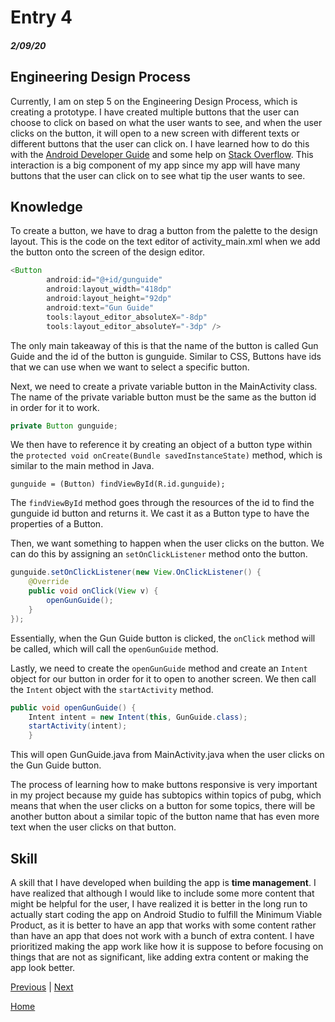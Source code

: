 # Entry 4
##### 2/09/20

## Engineering Design Process
Currently, I am on step 5 on the Engineering Design Process, which is creating a prototype. I have created multiple buttons that the user can choose to click on based on what the user wants to see, and when the user clicks on the button, it will open to a new screen with different texts or different buttons that the user can click on. I have learned how to do this with the [Android Developer Guide](https://developer.android.com/guide/topics/ui/controls/button) and some help on [Stack Overflow](https://stackoverflow.com/questions/24610527/how-do-i-get-a-button-to-open-another-activity). This interaction is a big component of my app since my app will have many buttons that the user can click on to see what tip the user wants to see.

## Knowledge
To create a button, we have to drag a button from the palette to the design layout. This is the code on the text editor of activity_main.xml when we add the button onto the screen of the design editor.

```java
<Button
        android:id="@+id/gunguide"
        android:layout_width="418dp"
        android:layout_height="92dp"
        android:text="Gun Guide"
        tools:layout_editor_absoluteX="-8dp"
        tools:layout_editor_absoluteY="-3dp" />
```

The only main takeaway of this is that the name of the button is called Gun Guide and the id of the button is gunguide. Similar to CSS, Buttons have ids that we can use when we want to select a specific button.

Next, we need to create a private variable button in the MainActivity class. The name of the private variable button must be the same as the button id in order for it to work.

```java
private Button gunguide;
```

We then have to reference it by creating an object of a button type within the ```protected void onCreate(Bundle savedInstanceState)``` method, which is similar to the main method in Java.

```gunguide = (Button) findViewById(R.id.gunguide);```

The ```findViewById``` method goes through the resources of the id to find the gunguide id button and returns it. We cast it as a Button type to have the properties of a Button.

Then, we want something to happen when the user clicks on the button. We can do this by assigning an ```setOnClickListener``` method onto the button.

```java
gunguide.setOnClickListener(new View.OnClickListener() {
    @Override
    public void onClick(View v) {
        openGunGuide();
    }
});
```

Essentially, when the Gun Guide button is clicked, the ```onClick``` method will be called, which will call the ```openGunGuide``` method.

Lastly, we need to create the ```openGunGuide``` method and create an ```Intent``` object for our button in order for it to open to another screen. We then call the ```Intent``` object with the ```startActivity``` method.

```java
public void openGunGuide() {
    Intent intent = new Intent(this, GunGuide.class);
    startActivity(intent);
    }
```

This will open GunGuide.java from MainActivity.java when the user clicks on the Gun Guide button.

The process of learning how to make buttons responsive is very important in my project because my guide has subtopics within topics of pubg, which means that when the user clicks on a button for some topics, there will be another button about a similar topic of the button name that has even more text when the user clicks on that button.

## Skill

A skill that I have developed when building the app is **time management**. I have realized that although I would like to include some more content that might be helpful for the user, I have realized it is better in the long run to actually start coding the app on Android Studio to fulfill the Minimum Viable Product, as it is better to have an app that works with some content rather than have an app that does not work with a bunch of extra content. I have prioritized making the app work like how it is suppose to before focusing on things that are not as significant, like adding extra content or making the app look better.

[Previous](entry03.md) | [Next](entry05.md)

[Home](../README.md)